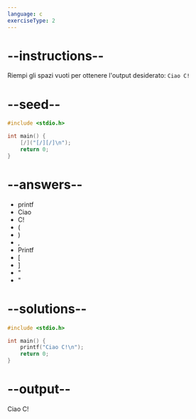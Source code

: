 ```yaml
---
language: c
exerciseType: 2
---
```


# --instructions--

Riempi gli spazi vuoti per ottenere l'output desiderato: `Ciao C!`

# --seed--

```c
#include <stdio.h>

int main() {
    [/]("[/][/]\n");
    return 0;
}
```

# --answers--

- printf
- Ciao
-  C!
- (
- )
- ,
- Printf
- [
- ]
- "
- "

# --solutions--

```c
#include <stdio.h>

int main() {
    printf("Ciao C!\n");
    return 0;
}
```

# --output--

Ciao C!
